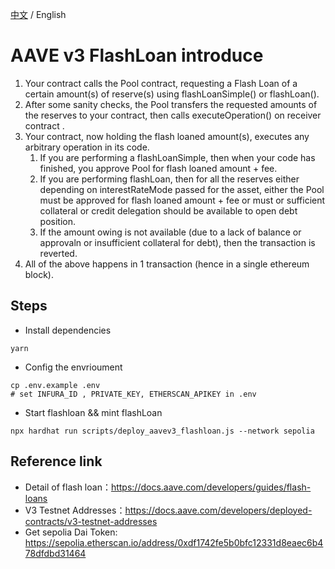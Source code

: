 [中文](./README-CN.md) / English

# AAVE v3 FlashLoan introduce  

1. Your contract calls the Pool contract, requesting a Flash Loan of a certain amount(s) of reserve(s) using flashLoanSimple() or flashLoan().
2. After some sanity checks, the Pool transfers the requested amounts of the reserves to your contract, then calls executeOperation() on receiver contract .
3. Your contract, now holding the flash loaned amount(s), executes any arbitrary operation in its code.
   1.  If you are performing a flashLoanSimple, then when your code has finished, you approve Pool for flash loaned amount + fee.
   2.  If you are performing flashLoan, then for all the reserves either depending on interestRateMode passed for the asset, either the Pool must be approved for flash loaned amount + fee or must or sufficient collateral or credit delegation should be available to open debt position.
   3.  If the amount owing is not available (due to a lack of balance or approvaln or insufficient collateral for debt), then the transaction is reverted.
4. All of the above happens in 1 transaction (hence in a single ethereum block).


## Steps  
- Install dependencies  
```shell
yarn
```

- Config the envrioument  
```shell
cp .env.example .env
# set INFURA_ID , PRIVATE_KEY, ETHERSCAN_APIKEY in .env
```

- Start flashloan && mint flashLoan  
```shell
npx hardhat run scripts/deploy_aavev3_flashloan.js --network sepolia
```

## Reference link  
- Detail of flash loan：https://docs.aave.com/developers/guides/flash-loans
- V3 Testnet Addresses：https://docs.aave.com/developers/deployed-contracts/v3-testnet-addresses    
- Get sepolia Dai Token: https://sepolia.etherscan.io/address/0xdf1742fe5b0bfc12331d8eaec6b478dfdbd31464 
